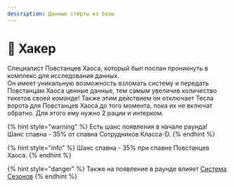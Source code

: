 ```yaml
---
description: Данные стёрты из базы
---
```


# 👾 Хакер

Специалист Повстанцев Хаоса, который был послан проникнуть в комплекс для исследования данных.\
Он имеет уникальную возможность взломать систему и передать Повстанцам Хаоса ценные данные, тем самым увеличив количество тикетов своей команде! Также этим действием он отключает Тесла ворота для Повстанцев Хаоса до того момента, пока их не включат обратно. Для этого ему нужно 2 рации и интерком.

{% hint style="warning" %}
Есть шанс появления в начале раунда!\
Шанс спавна - 35% от спавна Сотрудников Класса-D.
{% endhint %}

{% hint style="info" %}
Шанс спавна - 35% при спавне Повстанцев Хаоса.
{% endhint %}

{% hint style="danger" %}
Также на появление в раунде влияет [Система Сезонов](../../server-systems/seasons-system.md)
{% endhint %}
